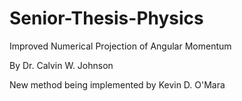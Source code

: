# Senior-Thesis-Physics
Improved Numerical Projection of Angular Momentum

By Dr. Calvin W. Johnson

New method being implemented by Kevin D. O'Mara
